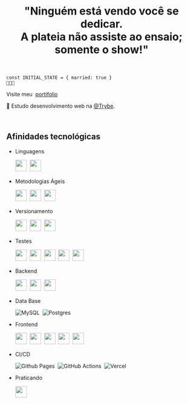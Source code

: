 <div align='center'>

# "Ninguém está vendo você se dedicar.<br> A plateia não assiste ao ensaio;<br> somente o show!"

</div>

<br>


<div align='left'>
  
    const INITIAL_STATE = { married: true }
    🐻💞🐼

Visite meu&nbsp; <a href="https://helberbrito.github.io">portifolio</a>

🔭 Estudo desenvolvimento web na [@Trybe](https://www.betrybe.com/).

</div>

<br>

## Afinidades tecnológicas

* Linguagens

  <p>

    <img src="https://img.shields.io/badge/javascript-000.svg?style=for-the-badge&logo=javascript&logoColor=%23F7DF1E" style="margin-bottom: 4px;" height="30px">&nbsp;
    <img src="https://img.shields.io/badge/typescript-%231572B6.svg?style=for-the-badge&logo=typescript&logoColor=fff" style="margin-bottom: 4px;" height="30px">&nbsp;


  </p>


<div>
  
* Metodologias Ágeis

  <p>
    
    <img src="https://img.shields.io/badge/figma-%23F24E1E.svg?style=for-the-badge&logo=figma&logoColor=white" style="margin-bottom: 4px;" height="30px">&nbsp;
    <img src="https://img.shields.io/badge/Trello-%23026AA7.svg?style=for-the-badge&logo=Trello&logoColor=white" style="margin-bottom: 4px;" height="30px">&nbsp;
    <img src="https://img.shields.io/badge/Slack-4A154B?style=for-the-badge&logo=slack&logoColor=white" style="margin-bottom: 4px;" height="30px">&nbsp;

  </p>
  
</div>

* Versionamento

  <p>
    <img src="https://img.shields.io/badge/git-%23F05033.svg?style=for-the-badge&logo=git&logoColor=white" style="margin-bottom: 4px;" height="30px">&nbsp;
    <img src="https://img.shields.io/badge/github-%23F05033.svg?style=for-the-badge&logo=github&logoColor=white" style="margin-bottom: 4px;" height="30px">&nbsp;
    <img src="https://img.shields.io/badge/NPM-%23000000.svg?style=for-the-badge&logo=npm&logoColor=white" style="margin-bottom: 4px;" height="30px">&nbsp;
  </p>

<div>
  
* Testes

  <p>
    
    <img src="https://img.shields.io/badge/Jest-C21325?style=for-the-badge&logo=jest&logoColor=white" style="margin-bottom: 4px;" height="30px">&nbsp;
    <img src="https://img.shields.io/badge/rtl-white?style=for-the-badge&logo=testing-library&logoColor=red" style="margin-bottom: 4px;" height="30px">&nbsp;
    <img src="https://img.shields.io/badge/mocha-964b00?style=for-the-badge&logo=mocha&logoColor=white" style="margin-bottom: 4px;" height="30px">&nbsp;
    <img src="https://img.shields.io/badge/chai-ffe1ec?style=for-the-badge&logo=mocha&logoColor=8b0000" style="margin-bottom: 4px;" height="30px">&nbsp;
    <img src="https://img.shields.io/badge/sinon.js-b5b5b5?style=for-the-badge&logo=riotgames&logoColor=white" style="margin-bottom: 4px;" height="30px">&nbsp;
    
  </p>
  
</div> 


<div>
  
* Backend 
    
  <img src="https://img.shields.io/badge/node.js-6DA55F?style=for-the-badge&logo=node.js&logoColor=white" style="margin-bottom: 4px;" height="30px">&nbsp;
  <img src="https://img.shields.io/badge/Express-fff?style=for-the-badge&logo=Express&logoColor=000" style="margin-bottom: 4px;" height="30px">&nbsp;
  <img src="https://img.shields.io/badge/Linux-FCC624?style=for-the-badge&logo=linux&logoColor=black" style="margin-bottom: 4px;" height="30px">&nbsp;
  
</div>

<div>

* Data Base

  ![MySQL](https://img.shields.io/badge/mysql-%2300f.svg?style=for-the-badge&logo=mysql&logoColor=white)&nbsp;
  ![Postgres](https://img.shields.io/badge/postgres-%23316192.svg?style=for-the-badge&logo=postgresql&logoColor=white)&nbsp;

</div>


<div>
  
* Frontend

  <p>
    
    <img src="https://img.shields.io/badge/html5-%23E34F26.svg?style=for-the-badge&logo=html5&logoColor=white" style="margin-bottom: 4px;" height="30px">&nbsp;
    <img src="https://img.shields.io/badge/css3-%231572B6.svg?style=for-the-badge&logo=css3&logoColor=white" style="margin-bottom: 4px;" height="30px">&nbsp;
    <img src="https://img.shields.io/badge/redux-%23593d88.svg?style=for-the-badge&logo=redux&logoColor=white" style="margin-bottom: 4px;" height="30px">&nbsp;
    <img src="https://img.shields.io/badge/React_Router-CA4245?style=for-the-badge&logo=react-router&logoColor=white" style="margin-bottom: 4px;" height="30px">&nbsp;
    <img src="https://img.shields.io/badge/react-%2320232a.svg?style=for-the-badge&logo=react&logoColor=%2361DAFB" style="margin-bottom: 4px;" height="30px">&nbsp;
  </p>
  
</div> 

* CI/CD

  ![Github Pages](https://img.shields.io/badge/github_pages-121013?style=for-the-badge&logo=github&logoColor=white)&nbsp;
  ![GitHub Actions](https://img.shields.io/badge/github%20actions-%232671E5.svg?style=for-the-badge&logo=githubactions&logoColor=white)&nbsp;
  ![Vercel](https://img.shields.io/badge/vercel-%23000000.svg?style=for-the-badge&logo=vercel&logoColor=white)&nbsp;

<div>
  
* Praticando

  <p>
    
    <img src="https://img.shields.io/badge/next.js-555.svg?style=for-the-badge&logo=next.js&logoColor=white" style="margin-bottom: 4px;" height="30px">&nbsp;

  </p>
  
</div>